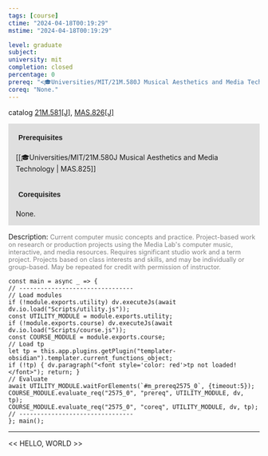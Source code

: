 ```yaml
---
tags: [course]
ctime: "2024-04-18T00:19:29"
mstime: "2024-04-18T00:19:29"

level: graduate
subject: 
university: mit
completion: closed
percentage: 0
prereq: "<🎓Universities/MIT/21M.580J Musical Aesthetics and Media Technology>"
coreq: "None."
---
```


catalog [21M.581[J]](http://student.mit.edu/catalog/m21Ma.html#21M.581), [MAS.826[J]](http://student.mit.edu/catalog/mMASa.html#MAS.826)

<span style="display: block; padding: 15px; background-color: rgb(100, 100, 100, 0.2);"><font id="m_prereq2575_0" style="display: block; font-family: Arial, sans-serif; font-weight: bold; padding: 5px">Prerequisites</font><br><span id="prereq2575_0">[[🎓Universities/MIT/21M.580J Musical Aesthetics and Media Technology | MAS.825]]</span></span>
<span style="display: block; padding: 15px; background-color: rgb(100, 100, 100, 0.2);"><font id="m_coreq2575_0" style="display: block; font-family: Arial, sans-serif; font-weight: bold; padding: 5px">Corequisites</font><br><span id="coreq2575_0">None.</span></span>

<font style="">Description:</font>
<font style="color: grey; font-size: 0.8rem;">Current computer music concepts and practice. Project-based work on research or production projects using the Media Lab's computer music, interactive, and media resources. Requires significant studio work and a term project. Projects based on class interests and skills, and may be individually or group-based. May be repeated for credit with permission of instructor.</font>

```dataviewjs
const main = async _ => {
// --------------------------------
// Load modules
if (!module.exports.utility) dv.executeJs(await dv.io.load("Scripts/utility.js"));
const UTILITY_MODULE = module.exports.utility;
if (!module.exports.course) dv.executeJs(await dv.io.load("Scripts/course.js"));
const COURSE_MODULE = module.exports.course;
// Load tp
let tp = this.app.plugins.getPlugin("templater-obsidian").templater.current_functions_object;
if (!tp) { dv.paragraph("<font style='color: red'>tp not loaded!</font>"); return; }
// Evaluate
await UTILITY_MODULE.waitForElements(`#m_prereq2575_0`, {timeout:5});
COURSE_MODULE.evaluate_req("2575_0", "prereq", UTILITY_MODULE, dv, tp);
COURSE_MODULE.evaluate_req("2575_0", "coreq", UTILITY_MODULE, dv, tp);
// --------------------------------
}; main();
```

---

<< HELLO, WORLD >>
